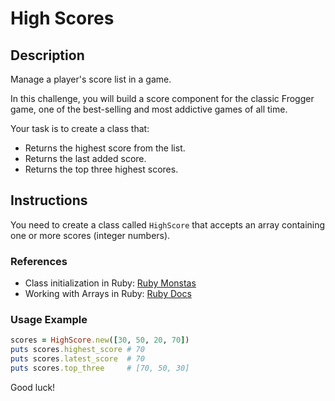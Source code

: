 # High Scores

## Description

Manage a player's score list in a game.

In this challenge, you will build a score component for the classic Frogger game, one of the best-selling and most addictive games of all time.

Your task is to create a class that:
- Returns the highest score from the list.
- Returns the last added score.
- Returns the top three highest scores.

## Instructions

You need to create a class called `HighScore` that accepts an array containing one or more scores (integer numbers).

### References
- Class initialization in Ruby: [Ruby Monstas](http://ruby-for-beginners.rubymonstas.org/writing_classes/initializers.html)
- Working with Arrays in Ruby: [Ruby Docs](https://ruby-doc.org/core-2.5.1/Array.html)

### Usage Example
```ruby
scores = HighScore.new([30, 50, 20, 70])
puts scores.highest_score # 70
puts scores.latest_score  # 70
puts scores.top_three     # [70, 50, 30]
```

Good luck!

